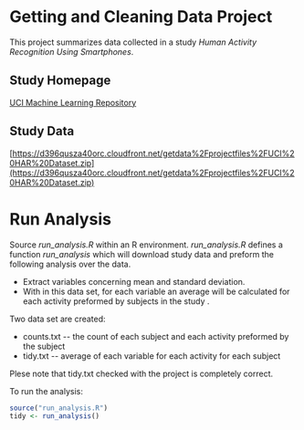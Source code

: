 # Getting and Cleaning Data Project

This project summarizes data collected in a study *Human Activity Recognition Using Smartphones*.

## Study Homepage
[UCI Machine Learning Repository](http://archive.ics.uci.edu/ml/datasets/Human+Activity+Recognition+Using+Smartphones)

## Study Data
[https://d396qusza40orc.cloudfront.net/getdata%2Fprojectfiles%2FUCI%20HAR%20Dataset.zip](https://d396qusza40orc.cloudfront.net/getdata%2Fprojectfiles%2FUCI%20HAR%20Dataset.zip)

# Run Analysis

Source *run_analysis.R* within an R environment. *run_analysis.R* defines a function *run_analysis* which will download study data and preform the following analysis over the data.

* Extract variables concerning mean and standard deviation. 
* With in this data set, for each variable an average will be calculated for each activity preformed by subjects in the study . 

Two data set are created:

* counts.txt -- the count of each subject and each activity preformed by the subject
* tidy.txt -- average of each variable for each activity for each subject

Plese note that tidy.txt checked with the project is completely correct. 

To run the analysis:

```R
source("run_analysis.R")
tidy <- run_analysis()
```



